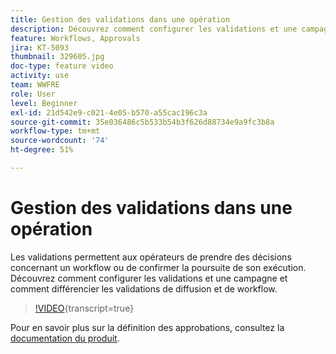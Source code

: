```yaml
---
title: Gestion des validations dans une opération
description: Découvrez comment configurer les validations et une campagne et comment différencier les validations de diffusion et de workflow.
feature: Workflows, Approvals
jira: KT-5093
thumbnail: 329605.jpg
doc-type: feature video
activity: use
team: WWFRE
role: User
level: Beginner
exl-id: 21d542e9-c021-4e05-b570-a55cac196c3a
source-git-commit: 35e036486c5b533b54b3f626d88734e9a9fc3b8a
workflow-type: tm+mt
source-wordcount: '74'
ht-degree: 51%

---
```


# Gestion des validations dans une opération

Les validations permettent aux opérateurs de prendre des décisions concernant un workflow ou de confirmer la poursuite de son exécution.
Découvrez comment configurer les validations et une campagne et comment différencier les validations de diffusion et de workflow.

>[!VIDEO](https://video.tv.adobe.com/v/329605?quality=12&learn=on){transcript=true}

Pour en savoir plus sur la définition des approbations, consultez la [documentation du produit](https://experienceleague.adobe.com/docs/campaign-classic/using/automating-with-workflows/executing-a-workflow/defining-approvals.html?lang=fr#sending-emails).
